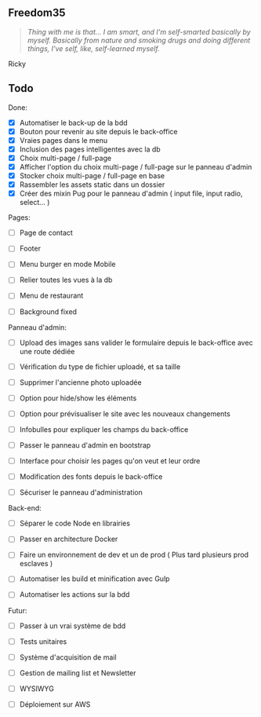 ## Freedom35

> *Thing with me is that... I am smart, and I'm self-smarted basically by myself.*
> *Basically from nature and smoking drugs and doing different things, I've self, like, self-learned myself.*

Ricky

## Todo

Done:
- [x] Automatiser le back-up de la bdd
- [x] Bouton pour revenir au site depuis le back-office
- [x] Vraies pages dans le menu
- [x] Inclusion des pages intelligentes avec la db
- [x] Choix multi-page / full-page
- [x] Afficher l'option du choix multi-page / full-page sur le panneau d'admin
- [x] Stocker choix multi-page / full-page en base
- [x] Rassembler les assets static dans un dossier
- [x] Créer des mixin Pug pour le panneau d'admin ( input file, input radio, select... )

Pages:
- [ ] Page de contact

- [ ] Footer

- [ ] Menu burger en mode Mobile

- [ ] Relier toutes les vues à la db

- [ ] Menu de restaurant

- [ ] Background fixed

Panneau d'admin:

- [ ] Upload des images sans valider le formulaire depuis le back-office avec une route dédiée

- [ ] Vérification du type de fichier uploadé, et sa taille

- [ ] Supprimer l'ancienne photo uploadée

- [ ] Option pour hide/show les éléments

- [ ] Option pour prévisualiser le site avec les nouveaux changements

- [ ] Infobulles pour expliquer les champs du back-office

- [ ] Passer le panneau d'admin en bootstrap

- [ ] Interface pour choisir les pages qu'on veut et leur ordre

- [ ] Modification des fonts depuis le back-office

- [ ] Sécuriser le panneau d'administration

Back-end:
- [ ] Séparer le code Node en librairies

- [ ] Passer en architecture Docker

- [ ] Faire un environnement de dev et un de prod ( Plus tard plusieurs prod esclaves )

- [ ] Automatiser les build et minification avec Gulp

- [ ] Automatiser les actions sur la bdd

Futur:
- [ ] Passer à un vrai système de bdd

- [ ] Tests unitaires

- [ ] Système d'acquisition de mail

- [ ] Gestion de mailing list et Newsletter

- [ ] WYSIWYG

- [ ] Déploiement sur AWS
